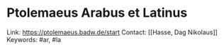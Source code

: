 # Ptolemaeus Arabus et Latinus

Link: https://ptolemaeus.badw.de/start
Contact: [[Hasse, Dag Nikolaus]]
Keywords: #ar, #la